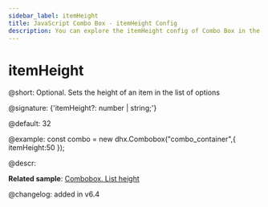 ```yaml
---
sidebar_label: itemHeight
title: JavaScript Combo Box - itemHeight Config 
description: You can explore the itemHeight config of Combo Box in the documentation of the DHTMLX JavaScript UI library. Browse developer guides and API reference, try out code examples and live demos, and download a free 30-day evaluation version of DHTMLX Suite.
---
```


# itemHeight

@short: Optional. Sets the height of an item in the list of options

@signature: {'itemHeight?: number | string;'}

@default: 32

@example:
const combo = new dhx.Combobox("combo_container",{
    itemHeight:50
});

@descr:

**Related sample**: [Combobox. List height](https://snippet.dhtmlx.com/vilg4l7w)

@changelog: added in v6.4

[comment]: # (@related: combobox/how_to_start.md#initialize-combobox combobox/configuration.md#height-of-list-of-options-and-its-items)
